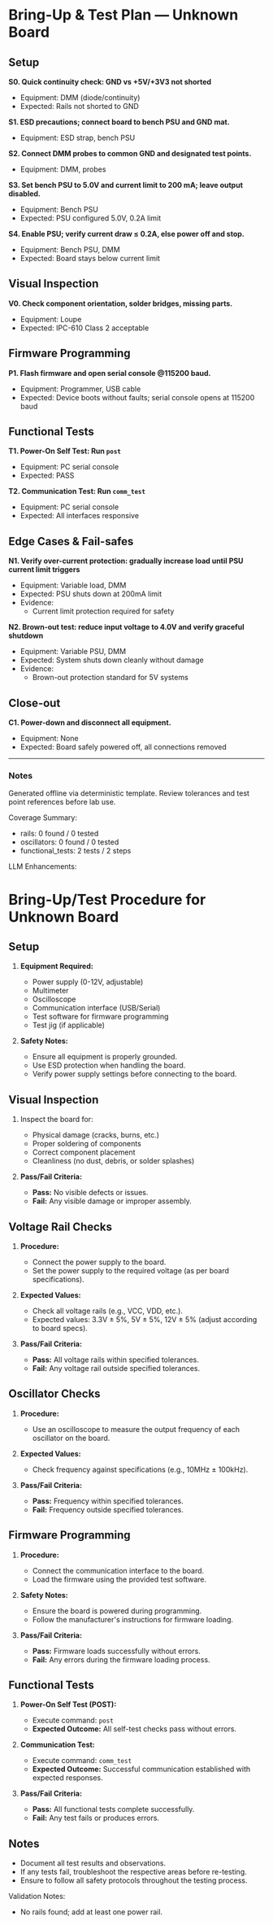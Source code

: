 # Bring-Up & Test Plan — Unknown Board

## Setup
**S0. Quick continuity check: GND vs +5V/+3V3 not shorted**
- Equipment: DMM (diode/continuity)
- Expected: Rails not shorted to GND

**S1. ESD precautions; connect board to bench PSU and GND mat.**
- Equipment: ESD strap, bench PSU

**S2. Connect DMM probes to common GND and designated test points.**
- Equipment: DMM, probes

**S3. Set bench PSU to 5.0V and current limit to 200 mA; leave output disabled.**
- Equipment: Bench PSU
- Expected: PSU configured 5.0V, 0.2A limit

**S4. Enable PSU; verify current draw ≤ 0.2A, else power off and stop.**
- Equipment: Bench PSU, DMM
- Expected: Board stays below current limit

## Visual Inspection
**V0. Check component orientation, solder bridges, missing parts.**
- Equipment: Loupe
- Expected: IPC-610 Class 2 acceptable

## Firmware Programming
**P1. Flash firmware and open serial console @115200 baud.**
- Equipment: Programmer, USB cable
- Expected: Device boots without faults; serial console opens at 115200 baud

## Functional Tests
**T1. Power-On Self Test: Run `post`**
- Equipment: PC serial console
- Expected: PASS

**T2. Communication Test: Run `comm_test`**
- Equipment: PC serial console
- Expected: All interfaces responsive

## Edge Cases & Fail-safes
**N1. Verify over-current protection: gradually increase load until PSU current limit triggers**
- Equipment: Variable load, DMM
- Expected: PSU shuts down at 200mA limit
- Evidence:
  - Current limit protection required for safety

**N2. Brown-out test: reduce input voltage to 4.0V and verify graceful shutdown**
- Equipment: Variable PSU, DMM
- Expected: System shuts down cleanly without damage
- Evidence:
  - Brown-out protection standard for 5V systems

## Close-out
**C1. Power-down and disconnect all equipment.**
- Equipment: None
- Expected: Board safely powered off, all connections removed

---
### Notes
Generated offline via deterministic template. Review tolerances and test point references before lab use.

Coverage Summary:
- rails: 0 found / 0 tested
- oscillators: 0 found / 0 tested
- functional_tests: 2 tests / 2 steps

LLM Enhancements:
# Bring-Up/Test Procedure for Unknown Board

## Setup
1. **Equipment Required:**
   - Power supply (0-12V, adjustable)
   - Multimeter
   - Oscilloscope
   - Communication interface (USB/Serial)
   - Test software for firmware programming
   - Test jig (if applicable)

2. **Safety Notes:**
   - Ensure all equipment is properly grounded.
   - Use ESD protection when handling the board.
   - Verify power supply settings before connecting to the board.

## Visual Inspection
1. Inspect the board for:
   - Physical damage (cracks, burns, etc.)
   - Proper soldering of components
   - Correct component placement
   - Cleanliness (no dust, debris, or solder splashes)

2. **Pass/Fail Criteria:**
   - **Pass:** No visible defects or issues.
   - **Fail:** Any visible damage or improper assembly.

## Voltage Rail Checks
1. **Procedure:**
   - Connect the power supply to the board.
   - Set the power supply to the required voltage (as per board specifications).

2. **Expected Values:**
   - Check all voltage rails (e.g., VCC, VDD, etc.).
   - Expected values: 3.3V ± 5%, 5V ± 5%, 12V ± 5% (adjust according to board specs).

3. **Pass/Fail Criteria:**
   - **Pass:** All voltage rails within specified tolerances.
   - **Fail:** Any voltage rail outside specified tolerances.

## Oscillator Checks
1. **Procedure:**
   - Use an oscilloscope to measure the output frequency of each oscillator on the board.

2. **Expected Values:**
   - Check frequency against specifications (e.g., 10MHz ± 100kHz).

3. **Pass/Fail Criteria:**
   - **Pass:** Frequency within specified tolerances.
   - **Fail:** Frequency outside specified tolerances.

## Firmware Programming
1. **Procedure:**
   - Connect the communication interface to the board.
   - Load the firmware using the provided test software.

2. **Safety Notes:**
   - Ensure the board is powered during programming.
   - Follow the manufacturer's instructions for firmware loading.

3. **Pass/Fail Criteria:**
   - **Pass:** Firmware loads successfully without errors.
   - **Fail:** Any errors during the firmware loading process.

## Functional Tests
1. **Power-On Self Test (POST):**
   - Execute command: `post`
   - **Expected Outcome:** All self-test checks pass without errors.

2. **Communication Test:**
   - Execute command: `comm_test`
   - **Expected Outcome:** Successful communication established with expected responses.

3. **Pass/Fail Criteria:**
   - **Pass:** All functional tests complete successfully.
   - **Fail:** Any test fails or produces errors.

## Notes
- Document all test results and observations.
- If any tests fail, troubleshoot the respective areas before re-testing.
- Ensure to follow all safety protocols throughout the testing process.

Validation Notes:
- No rails found; add at least one power rail.